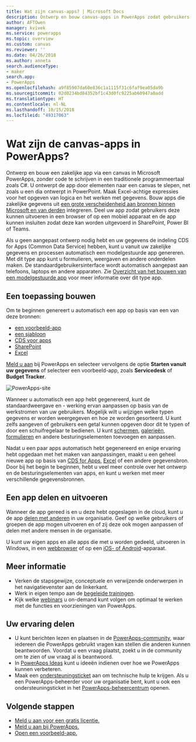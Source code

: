 ```yaml
---
title: Wat zijn canvas-apps? | Microsoft Docs
description: Ontwerp en bouw canvas-apps in PowerApps zodat gebruikers kernbedrijfsgegevens kunnen beheren in een browser of op hun mobiele apparaten
author: AFTOwen
manager: kvivek
ms.service: powerapps
ms.topic: overview
ms.custom: canvas
ms.reviewer: ''
ms.date: 04/26/2018
ms.author: anneta
search.audienceType:
- maker
search.app:
- PowerApps
ms.openlocfilehash: a9f85907da60e836c1a1115f31c6faf9ea05da9b
ms.sourcegitcommit: 02d0234bd84352bf1c43d0fc9225ab60947a0add
ms.translationtype: HT
ms.contentlocale: nl-NL
ms.lasthandoff: 10/15/2018
ms.locfileid: "49317063"
---
```

# <a name="what-are-canvas-apps-in-powerapps"></a>Wat zijn de canvas-apps in PowerApps?
Ontwerp en bouw een zakelijke app via een canvas in Microsoft PowerApps, zonder code te schrijven in een traditionele programmeertaal zoals C#. U ontwerpt de app door elementen naar een canvas te slepen, net zoals u een dia ontwerpt in PowerPoint. Maak Excel-achtige expressies voor het opgeven van logica en het werken met gegevens. Bouw apps die zakelijke gegevens uit [een grote verscheidenheid aan bronnen binnen Microsoft en van derden](connections-list.md) integreren. Deel uw app zodat gebruikers deze kunnen uitvoeren in een browser of op een mobiel apparaat en de app kunnen insluiten zodat deze kan worden uitgevoerd in SharePoint, Power BI of Teams.

Als u geen aangepast ontwerp nodig hebt en uw gegevens de indeling CDS for Apps (Common Data Service) hebben, kunt u vanuit uw zakelijke gegevens en processen automatisch een modelgestuurde app genereren. Met dit type app kunt u formulieren, weergaven en andere onderdelen maken. De standaardgebruikersinterface wordt automatisch aangepast aan telefoons, laptops en andere apparaten. Zie [Overzicht van het bouwen van een modelgestuurde app](../model-driven-apps/model-driven-app-overview.md) voor meer informatie over dit type app.

## <a name="build-an-app"></a>Een toepassing bouwen
Om te beginnen genereert u automatisch een app op basis van een van deze bronnen:
- [een voorbeeld-app](open-and-run-a-sample-app.md)
- [een sjabloon](get-started-test-drive.md)
- [CDS voor apps](data-platform-create-app.md)
- [SharePoint](app-from-sharepoint.md)
- [Excel](get-started-create-from-data.md)

[Meld u aan](https://web.powerapps.com?utm_source=padocs&utm_medium=linkinadoc&utm_campaign=referralsfromdoc) bij PowerApps en selecteer vervolgens de optie **Starten vanuit uw gegevens** of selecteer een voorbeeld-app, zoals **Servicedesk** of **Budget Tracker**.

![PowerApps-site](./media/getting-started/create-page-samples.png)

Wanneer u automatisch een app hebt gegenereerd, kunt de standaardweergave en - werking ervan aanpassen op basis van de werkstromen van uw gebruikers. Mogelijk wilt u wijzigen welke typen gegevens er worden weergegeven en hoe ze worden gesorteerd. U kunt zelfs aangeven of gebruikers een getal kunnen opgeven door dit te typen of door een schuifregelaar te bedienen. U kunt [schermen](add-screen-context-variables.md), [galerieën](customize-layout-sharepoint.md), [formulieren](customize-forms-sharepoint.md) en andere besturingselementen toevoegen en aanpassen.

Nadat u een paar apps automatisch hebt gegenereerd en enige ervaring hebt opgedaan met het maken van aanpassingen, maakt u een geheel nieuwe app op basis van [CDS for Apps](data-platform-create-app-scratch.md), [Excel](get-started-create-from-blank.md) of een andere gegevensbron. Door bij het begin te beginnen, hebt u veel meer controle over het ontwerp en de besturingselementen van apps, en kunt u werken met meer verschillende gegevensbronnen.

## <a name="share-and-run-an-app"></a>Een app delen en uitvoeren
Wanneer de app gereed is en u deze hebt opgeslagen in de cloud, kunt u de app [delen met anderen](share-app.md) in uw organisatie. Geef op welke gebruikers of groepen de app mogen uitvoeren en of zij deze ook mogen aanpassen of delen met andere mensen in de organisatie.

U kunt uw eigen apps en alle apps die met u worden gedeeld, uitvoeren in Windows, in een [webbrowser](../../user/run-app-browser.md) of op een [iOS- of Android](../../user/run-app-client.md)-apparaat.

## <a name="learn-more"></a>Meer informatie
* Verken de stapsgewijze, conceptuele en verwijzende onderwerpen in het navigatievenster aan de linkerkant.
* Werk in eigen tempo aan de [begeleide trainingen](https://docs.microsoft.com/powerapps/guided-learning/).
* Kijk welke [webinars](webinars-listing.md) u on-demand kunt volgen om optimaal te werken met de functies en voorzieningen van PowerApps.

## <a name="share-your-experience"></a>Uw ervaring delen
* U kunt berichten lezen en plaatsen in de [PowerApps-community](https://aka.ms/powerapps-community), waar iedereen die PowerApps gebruikt vragen kan stellen die anderen kunnen beantwoorden. Voordat u een vraag plaatst, zoekt u in de community om te zien of uw vraag al is beantwoord.
* In [PowerApps Ideas](https://powerusers.microsoft.com/t5/PowerApps-Ideas/idb-p/PowerAppsIdeas) kunt u ideeën indienen over hoe we PowerApps kunnen verbeteren.
* Maak een [ondersteuningsticket](https://powerapps.microsoft.com/support/pro/) aan om technische hulp te krijgen. Als u een PowerApps-beheerder voor uw organisatie bent, kunt u ook een ondersteuningsticket in het [PowerApps-beheercentrum](https://portal.office.com/Support/Support.aspx) openen.

## <a name="next-steps"></a>Volgende stappen
- [Meld u aan voor een gratis licentie.](../signup-for-powerapps.md)
- [Meld u aan bij PowerApps.](https://web.powerapps.com?utm_source=padocs&utm_medium=linkinadoc&utm_campaign=referralsfromdoc)
- [Open een voorbeeld-app.](open-and-run-a-sample-app.md)
